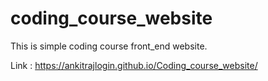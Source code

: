 # coding_course_website
This is simple coding course front_end website. 

Link : https://ankitrajlogin.github.io/Coding_course_website/
